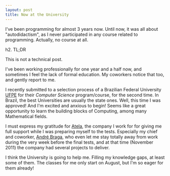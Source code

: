 ```yaml
---
layout: post
title: Now at the University
---
```


<span class="drops">I</span>'ve been programming for almost 3 years now. Until now, it was all about "autodidactism", as I never participated in any course related to programming. Actually, no course at all.

h2. TL;DR 

This is not a technical post. 

I've been working professionally for one year and a half now, and sometimes I feel the lack of formal education. My coworkers notice that too, and gently report to me.

I recently submitted to a selection process of a Brazilian Federal University [UFPE] for their *Computer Science* program/course, for the second time. In Brazil, the best Universities are usually the state ones. Well, this time I was approved! And I'm excited and anxious to begin! Seems like a great opportunity to learn the building blocks of Computing, among many Mathematical fields.

I must express my gratitude for [Atela], the company I work for for giving me full support while I was preparing myself to the tests. Especially my chief and coworker, [André Braga], who even let me stay totally away from work during the very week before the final tests, and at that time (November 2011) the company had several projects to deliver.

I think the University is going to help me. Filling my knowledge gaps, at least some of them. The classes for me only start on August, but I'm so eager for them already!

[UFPE]: http://www.ufpe.br/ufpenova
[Atela]: http://atela.com.br
[André Braga]: http://twitter.com/#!/abbraga

